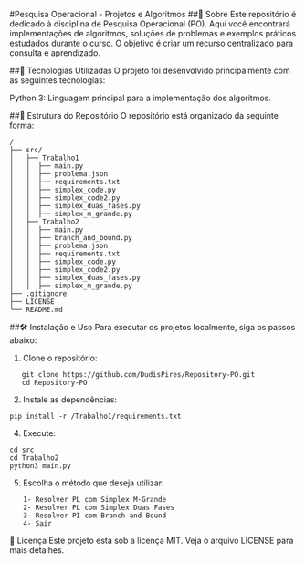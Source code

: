 #Pesquisa Operacional - Projetos e Algoritmos
##📖 Sobre
Este repositório é dedicado à disciplina de Pesquisa Operacional (PO). Aqui você encontrará implementações de algoritmos, soluções de problemas e exemplos práticos estudados durante o curso. O objetivo é criar um recurso centralizado para consulta e aprendizado.

##🚀 Tecnologias Utilizadas
O projeto foi desenvolvido principalmente com as seguintes tecnologias:

Python 3: Linguagem principal para a implementação dos algoritmos.


##📂 Estrutura do Repositório
O repositório está organizado da seguinte forma:
```
/
├── src/
│   ├── Trabalho1
│   │  ├── main.py
│   │  ├── problema.json
│   │  ├── requirements.txt
│   │  ├── simplex_code.py
│   │  ├── simplex_code2.py
│   │  ├── simplex_duas_fases.py
│   │  ├── simplex_m_grande.py
│   ├── Trabalho2
│   │  ├── main.py
│   │  ├── branch_and_bound.py
│   │  ├── problema.json
│   │  ├── requirements.txt
│   │  ├── simplex_code.py
│   │  ├── simplex_code2.py
│   │  ├── simplex_duas_fases.py
│   │  ├── simplex_m_grande.py
├── .gitignore          
├── LICENSE             
└── README.md           
```

##🛠️ Instalação e Uso
Para executar os projetos localmente, siga os passos abaixo:

1. Clone o repositório:

 ```
    git clone https://github.com/DudisPires/Repository-PO.git
    cd Repository-PO

```

2. Instale as dependências:

```
pip install -r /Trabalho1/requirements.txt
```

4. Execute:
```
cd src
cd Trabalho2
python3 main.py
```
5. Escolha o método que deseja utilizar:
   ```
   1- Resolver PL com Simplex M-Grande
   2- Resolver PL com Simplex Duas Fases
   3- Resolver PI com Branch and Bound 
   4- Sair
   
   ```
📜 Licença
Este projeto está sob a licença MIT. Veja o arquivo LICENSE para mais detalhes.
